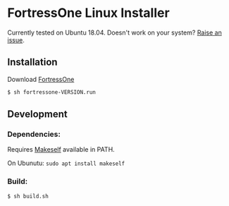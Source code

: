# FortressOne Linux Installer

Currently tested on Ubuntu 18.04. Doesn't work on your system? [Raise an issue](https://github.com/FortressOne/linux-installer/issues/new).

## Installation

Download [FortressOne](https://github.com/FortressOne/linux-installer/releases/latest)

```bash
$ sh fortressone-VERSION.run
```


## Development

### Dependencies: 

Requires [Makeself](https://makeself.io/) available in PATH.

On Ubunutu: `sudo apt install makeself`


### Build:

```bash
$ sh build.sh
```
